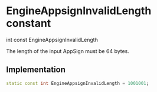 


# EngineAppsignInvalidLength constant







int const EngineAppsignInvalidLength
  




<p>The length of the input AppSign must be 64 bytes.</p>



## Implementation

```dart
static const int EngineAppsignInvalidLength = 1001001;
```







